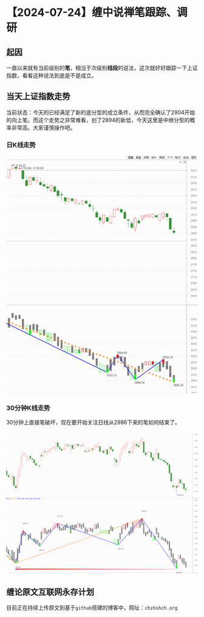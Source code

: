 # 【2024-07-24】缠中说禅笔跟踪、调研
## 起因

一直以来就有当前级别的**笔**，相当于次级别**线段**的说法，这次就好好跟踪一下上证指数，看看这种说法到底是不是成立。



## 当天上证指数走势

当前状态：今天的已经满足了新的底分型的成立条件，从而完全确认了2904开始的向上笔。而这个走势之非常难看，创了2894的新低，今天这里是中继分型的概率非常高。大家谨慎操作吧。



### 日K线走势

![](day\20240724.png)



### 30分钟K线走势

30分钟上直接笔破坏，现在要开始关注日线从2986下来的笔如何结束了。



![](min30\20240724.png)



## 缠论原文互联网永存计划

目前正在持续上传原文到基于`github`搭建的博客中，网址：`chzhshch.org`



